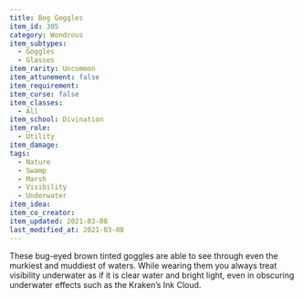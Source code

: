 ```yaml
---
title: Bog Goggles
item_id: 305
category: Wondrous
item_subtypes: 
  - Goggles
  - Glasses
item_rarity: Uncommon
item_attunement: false
item_requirement: 
item_curse: false
item_classes: 
  - All
item_school: Divination
item_role: 
  - Utility
item_damage: 
tags:
  - Nature
  - Swamp
  - Marsh
  - Visibility
  - Underwater
item_idea: 
item_co_creator: 
item_updated: 2021-03-08
last_modified_at: 2021-03-08
---
```


These bug-eyed brown tinted goggles are able to see through even the murkiest and muddiest of waters. While wearing them you always treat visibility underwater as if it is clear water and bright light, even in obscuring underwater effects such as the Kraken’s Ink Cloud.
